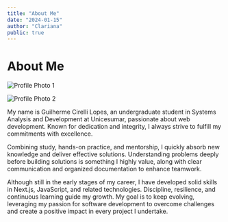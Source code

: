 ```yaml
---
title: "About Me"
date: "2024-01-15"
author: "Clariana"
public: true
---
```


# About Me

![Profile Photo 1](/img/perfil2.jpeg)

![Profile Photo 2](/img/perfil3.jpeg)

My name is Guilherme Cirelli Lopes, an undergraduate student in Systems Analysis and Development at Unicesumar, passionate about web development. Known for dedication and integrity, I always strive to fulfill my commitments with excellence.

Combining study, hands-on practice, and mentorship, I quickly absorb new knowledge and deliver effective solutions. Understanding problems deeply before building solutions is something I highly value, along with clear communication and organized documentation to enhance teamwork.

Although still in the early stages of my career, I have developed solid skills in Next.js, JavaScript, and related technologies. Discipline, resilience, and continuous learning guide my growth. My goal is to keep evolving, leveraging my passion for software development to overcome challenges and create a positive impact in every project I undertake.
